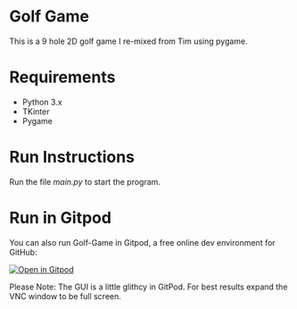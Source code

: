 # Golf Game

This is a 9 hole 2D golf game I re-mixed from Tim using pygame. 


# Requirements
- Python 3.x
- TKinter
- Pygame

# Run Instructions
Run the file *main.py* to start the program.

# Run in Gitpod

You can also run Golf-Game in Gitpod, a free online dev environment for GitHub:



[![Open in Gitpod](https://gitpod.io/button/open-in-gitpod.svg)](https://gitpod.io/#https://github.com/usapp-io/GoldenEagle/master/main.py)

Please Note: The GUI is a little glithcy in GitPod. For best results expand the VNC window to be full screen.
